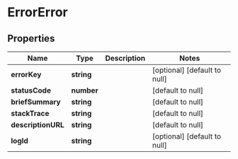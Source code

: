 # ErrorError

## Properties
Name | Type | Description | Notes
------------ | ------------- | ------------- | -------------
**errorKey** | **string** |  | [optional] [default to null]
**statusCode** | **number** |  | [default to null]
**briefSummary** | **string** |  | [default to null]
**stackTrace** | **string** |  | [default to null]
**descriptionURL** | **string** |  | [default to null]
**logId** | **string** |  | [optional] [default to null]


